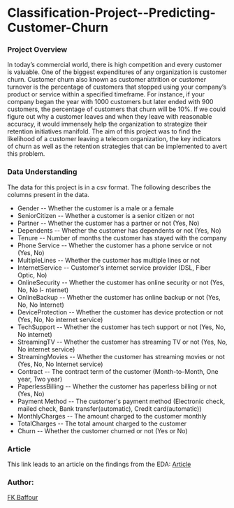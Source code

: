 # Classification-Project--Predicting-Customer-Churn

### Project Overview
In today’s commercial world, there is high competition and every customer is valuable. One of the biggest expenditures of any organization is customer churn. Customer churn also known as customer attrition or customer turnover is the percentage of customers that stopped using your company’s product or service within a specified timeframe. For instance, if your company began the year with 1000 customers but later ended with 900 customers, the percentage of customers that churn will be 10%. If we could figure out why a customer leaves and when they leave with reasonable accuracy, it would immensely help the organization to strategize their retention initiatives manifold.
The aim of this project was to find the likelihood of a customer leaving a telecom organization, the key indicators of churn as well as the retention strategies that can be implemented to avert this problem.


### Data Understanding
The data for this project is in a csv format. The following describes the columns present in the data.

- Gender -- Whether the customer is a male or a female
- SeniorCitizen -- Whether a customer is a senior citizen or not
- Partner -- Whether the customer has a partner or not (Yes, No)
- Dependents -- Whether the customer has dependents or not (Yes, No)
- Tenure -- Number of months the customer has stayed with the company
- Phone Service -- Whether the customer has a phone service or not (Yes, No)
- MultipleLines -- Whether the customer has multiple lines or not
- InternetService -- Customer's internet service provider (DSL, Fiber Optic, No)
- OnlineSecurity -- Whether the customer has online security or not (Yes, No, No I- nternet)
- OnlineBackup -- Whether the customer has online backup or not (Yes, No, No Internet)
- DeviceProtection -- Whether the customer has device protection or not (Yes, No, No internet service)
- TechSupport -- Whether the customer has tech support or not (Yes, No, No internet)
- StreamingTV -- Whether the customer has streaming TV or not (Yes, No, No internet service)
- StreamingMovies -- Whether the customer has streaming movies or not (Yes, No, No Internet service)
- Contract -- The contract term of the customer (Month-to-Month, One year, Two year)
- PaperlessBilling -- Whether the customer has paperless billing or not (Yes, No)
- Payment Method -- The customer's payment method (Electronic check, mailed check, Bank transfer(automatic), Credit card(automatic))
- MonthlyCharges -- The amount charged to the customer monthly
- TotalCharges -- The total amount charged to the customer
- Churn -- Whether the customer churned or not (Yes or No)

### Article
This link leads to an article on the findings from the EDA: [Article](https://medium.com/@fkbaffour/customer-churn-prediction-with-classification-model-dcec666a413e)

### Author:
[FK Baffour](https://www.linkedin.com/in/frank-kyei-baffour-403b60100/)
